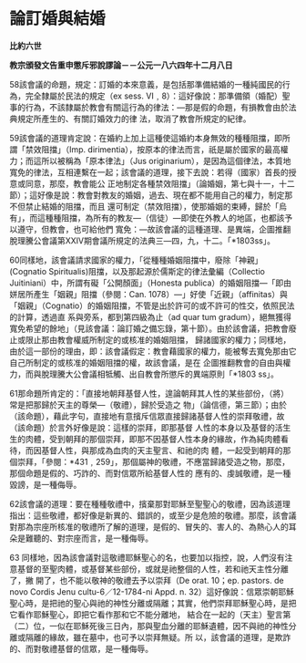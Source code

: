 # 論訂婚與結婚


**比約六世**

**教宗頒發文告重申懲斥邪說謬論－－公元一八六四年十二月八日**





58該會議的命題，規定：訂婚的本來意義，是包括那準備結婚的一種純國民的行為，完全隸屬於民法的規定（ex sess. 
VI﹐8）：這好像說：那準備領（婚配）聖事的行為，不該隸屬於教會有關這行為的律法：—那是假的命題，有損教會由於法典規定所產生的、有關訂婚效力的律
法，取消了教會所規定的紀律。

59該會議的道理肯定說：在婚約上加上這種使這婚約本身無效的種種阻擋，即所謂「禁效阻擋」（Imp. 
dirimentia），按原本的律法而言，祇是屬於國家的最高權力；而這所以被稱為「原本律法」（Jus 
originarium），是因為這個律法，本質地寬免的律法，互相連繫在一起；該會議的道理，接下去說：若得（國家）首長的授意或同意，那麼，教會能公
正地制定各種禁效阻擋」（論婚姻，第七與十一，十二節）；這好像是說：教會對教友的婚姻，過去、現在都不能用自己的權力，制定那不但禁止結婚的阻擋，而且
還可制定（禁效阻擋），使那婚姻的束縛，歸於「烏有」，而這種種阻擋，為所有的教友—（信徒）—即使在外教人的地區，也都該予以遵守，但教會，也可給他們
寬免：—故該會議的這種道理、是異端，企圖推翻脫理騰公會議第XXIV期會議所規定的法典三—四，九，十二。「*1803ss」。

60同樣地，該會議請求國家的權力，「從種種婚姻阻擋中，廢除「神親」(Cognatio 
Spiritualis)阻擋，以及那起源於儒斯定的律法彙編（Collectio Juitiniani）中，所謂有礙「公開顏面」（Honesta 
publica）的婚姻阻擋—「即由姘居所產生「姻親」阻擋（參閱：Can. 
1078）—」好使「近親」（affinitas）與「姻親」（Cognatio）的婚姻阻擋，不管是出於許可的或不許可的性交，依照民法的計算，透過直
系與旁系，都到第四級為止（ad quar tum 
gradum），絕無獲得寬免希望的餘地」（見該會議：論訂婚之備忘錄，第十節）。由於該會議，把教會廢止或限止那由教會權威所制定的或核准的婚姻阻擋，
歸諸國家的權力；同樣地，由於這一部份的理由，即：該會議假定：教會藉國家的權力，能被奪去寬免那由它自己所制定的或核准的婚姻阻擋的權，故該會議，是在
企圖推翻教會的自由與權力，而與脫理騰大公會議相牴觸、出自教會所懲斥的異端原則「*1803 ss」。

61那命題所肯定的：「直接地朝拜基督人性，遑論朝拜其人性的某些部份，（將）常是把那歸於天主的尊榮—（敬禮），歸於受造之
物」（論信德，第三節）；由於（該命題），藉此字句，直接地有意擯斥信眾直接歸諸基督人性的崇拜敬禮，故（該命題）於言外好像是說：這樣的崇拜，即那基督
人性的本身以及基督的活生生的肉體，受到朝拜的那個崇拜，即那不因基督人性本身的緣故，作為純肉體看待，而因基督人性，與那成為血肉的天主聖言、和祂的肉
體，一起受到朝拜的那個崇拜，「參閱：*431﹐259」，那個屬神的敬禮，不應當歸諸受造之物，那麼，那個命題是假的、巧詐的、而對信眾所給基督人性的
應有的、虔誠敬禮，是一種毀謗，是一種侮辱。

62該會議的道理：要在種種敬禮中，擯棄那對耶穌至聖聖心的敬禮，因為該道理指出：這些敬禮，都好像是新異的、錯誤的，或至少是危險的敬禮。那麼，該會議對那為宗座所核准的敬禮所了解的道理，是假的、冒失的、害人的、為熱心人的耳朵是難聽的、對宗座而言，是一種侮辱。

63 
同樣地，因為該會議對這敬禮耶穌聖心的名，也要加以指控，說，人們沒有注意基督的至聖肉體，或基督某些部份，或就是祂整個的人性，若和祂天主性分離了，撇
開了，也不能以敬神的敬禮去予以崇拜（De orat. 10；ep. pastors. de novo Cordis Jenu 
cultu-6／12-1784-ni Appd. n. 
32）這好像說：信眾崇朝耶穌聖心時，是把祂的聖心與祂的神性分離或隔離；其實，他們崇拜耶穌聖心時，是把它看作耶穌聖心，即把它看作那和它不能分離地，
結合在一起的（天主）聖言第（二）位，一似在耶穌死後三日內，那與聖血分離的耶穌遺體，因不與祂的神性分離或隔離的緣故，雖在墓中，也可予以崇拜無疑。所
以，該會議的道理，是欺詐的、而對敬禮基督的信眾，是一種侮辱。

